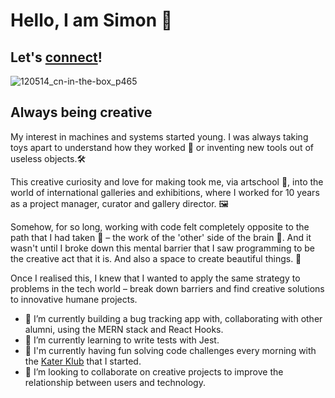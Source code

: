 # Hello, I am Simon 🤝

## Let's [connect](mailto:simongowing1@gmail.com?subject=Hello)!

![120514_cn-in-the-box_p465](https://user-images.githubusercontent.com/76006710/113735071-2c0e6d00-96fc-11eb-86c8-aa6d1ebc0aae.jpeg)

## Always being creative

My interest in machines and systems started young. I was always taking toys apart to understand how they worked 🧰 or inventing new tools out of useless objects.🛠

This creative curiosity and love for making took me, via artschool 🎨, into the world of international galleries and exhibitions, where I worked for 10 years as a project manager, curator and gallery director. 🖼

Somehow, for so long, working with code felt completely opposite to the path that I had taken 👾 – the work of the 'other' side of the brain 🧠.  And it wasn't until I broke down this mental barrier that I saw programming to be the creative act that it is. And also a space to create beautiful things. 🍎

Once I realised this, I knew that I wanted to apply the same strategy to problems in the tech world – break down barriers and find creative solutions to innovative humane projects.

- 🔭 I’m currently building a bug tracking app with, collaborating with other alumni, using the MERN stack and React Hooks.
- 🌱 I’m currently learning to write tests with Jest.
- 👾 I'm currently having fun solving code challenges every morning with the [Kater Klub](https://github.com/simongowing1/Katas "Kater Klub repo") that I started.
- 👯 I’m looking to collaborate on creative projects to improve the relationship between users and technology.
